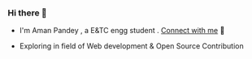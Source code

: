 ### Hi there 👋

- I'm Aman Pandey , a E&TC engg student . [Connect with me](https://linktr.ee/AmanPandey1213) 💬 

- Exploring in field of Web development & Open Source Contribution 




